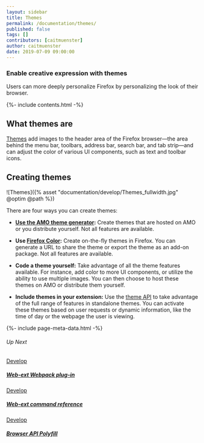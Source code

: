 ```yaml
---
layout: sidebar
title: Themes
permalink: /documentation/themes/
published: false
tags: []
contributors: [caitmuenster]
author: caitmuenster
date: 2019-07-09 09:00:00
---
```


<!-- Overview Page Hero Banner -->

<section class="overview-hero" style="background-image: url({% asset "develop-overview-hero-bg.jpg" @optim @path %});">
<div class="module">
<article class="module-content grid-x grid-padding-x">
<div class="cell small-12">
<div class="overview-hero-description" markdown="1">

# Enable creative expression with themes

Users can more deeply personalize Firefox by personalizing the look of their browser.

</div>
<div class="overview-hero-cta"></div>
</div>
</article>
</div>
</section>

<!-- END: Overview Page Hero Banner -->

<!-- Section 1: Single Column Body Module -->

<section id="what-themes-are" class="module">
<aside class="module-aside table-of-contents">

{%- include contents.html -%}

</aside>
<article class="module-content grid-x grid-padding-x">
<div class="cell small-12" markdown="1">

## What themes are

[Themes](https://developer.mozilla.org/en-US/docs/Mozilla/Add-ons/Themes/Theme_concepts) add images to the header area of the Firefox browser—the area behind the menu bar, toolbars, address bar, search bar, and tab strip—and can adjust the color of various UI components, such as text and toolbar icons.

</div>
</article>
</section>

<!-- END: Section 1: Single Column Body Module -->

<!-- Single Column Body Module -->

<section id="creating-themes" class="module">
<article class="module-content grid-x grid-padding-x">
<div class="cell small-12" markdown="1">

## Creating themes

![Themes]({% asset "documentation/develop/Themes_fullwidth.jpg" @optim @path %})

There are four ways you can create themes:

- **[Use the AMO theme generator](https://developer.mozilla.org/en-US/docs/Mozilla/Add-ons/Themes/Using_the_AMO_theme_generator):** Create themes that are hosted on AMO or you distribute yourself. Not all features are available.

- **Use [Firefox Color](https://color.firefox.com):** Create on-the-fly themes in Firefox. You can generate a URL to share the theme or export the theme as an add-on package. Not all features are available.

- **Code a theme yourself:** Take advantage of all the theme features available. For instance, add color to more UI components, or utilize the ability to use multiple images. You can then choose to host these themes on AMO or distribute them yourself.

- **Include themes in your extension:** Use the [theme API](https://developer.mozilla.org/en-US/docs/Mozilla/Add-ons/WebExtensions/API/theme) to take advantage of the full range of features in standalone themes. You can activate these themes based on user requests or dynamic information, like the time of day or the webpage the user is viewing.

</div>
</article>
</section>

<!-- END: Single Column Body Module -->

<!-- Meta Data -->

{%- include page-meta-data.html -%}

<!-- END: Meta Data -->

<!-- Up Next -->

<section class="module up-next">
<article class="module-content grid-x grid-padding-x">
<div class="cell small-12" markdown="1">

###### Up Next

</div>

<!-- Tile -->

<a href="/documentation/develop/web-ext-webpack-plug-in/" class="cell auto tile tile-block-link">
<div class="block-link" markdown="1">
	
Develop

##### Web-ext Webpack plug-in

</div>
</a>

<!-- END: Tile -->

<!-- Tile -->

<a href="/documentation/develop/web-ext-command-reference" class="cell auto tile tile-block-link">
<div class="block-link" markdown="1">
	
Develop

##### Web-ext command reference

</div>
</a>

<!-- END: Tile -->

<!-- Tile -->

<a href="/documentation/develop/browser-api-polyfill" class="cell auto tile tile-block-link">
<div class="block-link" markdown="1">
	
Develop

##### Browser API Polyfill

</div>
</a>

<!-- END: Tile -->

</article>
</section>

<!-- END: Up Next -->
